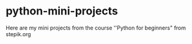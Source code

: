 # python-mini-projects
Here are my mini projects from the course ''Python for beginners" from stepik.org
